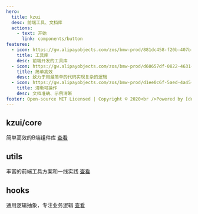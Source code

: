 ```yaml
---
hero:
  title: kzui
  desc: 前端工具、文档库
  actions:
    - text: 开始
      link: components/button
features:
  - icon: https://gw.alipayobjects.com/zos/bmw-prod/881dc458-f20b-407b-947a-95104b5ec82b/k79dm8ih_w144_h144.png
    title: 工具库
    desc: 前端开发的工具库
  - icon: https://gw.alipayobjects.com/zos/bmw-prod/d60657df-0822-4631-9d7c-e7a869c2f21c/k79dmz3q_w126_h126.png
    title: 简单高效
    desc: 致力于用最简单的代码实现复杂的逻辑
  - icon: https://gw.alipayobjects.com/zos/bmw-prod/d1ee0c6f-5aed-4a45-a507-339a4bfe076c/k7bjsocq_w144_h144.png
    title: 清晰可操作
    desc: 文档准确、示例清晰
footer: Open-source MIT Licensed | Copyright © 2020<br />Powered by [dumi](https://www.kuaizhan.com)
---
```


## kzui/core

简单高效的B端组件库 [查看](components)

## utils

丰富的前端工具方案和一线实践 [查看](utils/request)

## hooks

通用逻辑抽象，专注业务逻辑 [查看](hooks/use-request)
